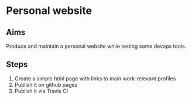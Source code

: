 # Personal website

## Aims

Produce and maintain a personal website while testing some devops tools.

## Steps

1) Create a simple html page with links to main work-relevant profiles
2) Publish it on github pages
3) Publish it via Travis CI

